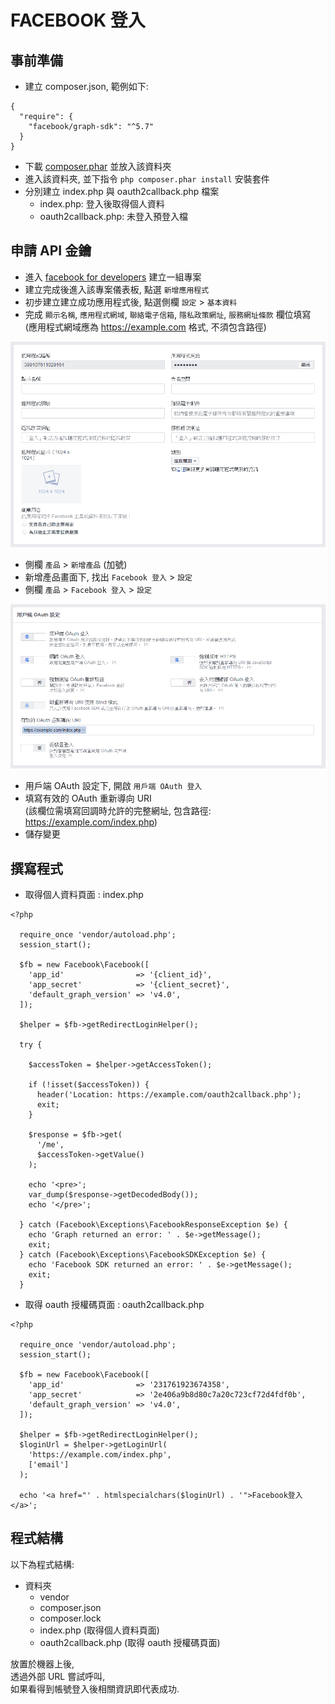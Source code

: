 # FACEBOOK 登入

## 事前準備

- 建立 composer.json, 範例如下:

```
{
  "require": {
    "facebook/graph-sdk": "^5.7"
  }
}
```

- 下載 [composer.phar](https://getcomposer.org/download/) 並放入該資料夾
- 進入該資料夾, 並下指令 `php composer.phar install` 安裝套件
- 分別建立 index.php 與 oauth2callback.php 檔案
  - index.php: 登入後取得個人資料
  - oauth2callback.php: 未登入預登入檔

## 申請 API 金鑰

- 進入 [facebook for developers](https://developers.facebook.com) 建立一組專案
- 建立完成後進入該專案儀表板, 點選 `新增應用程式`
- 初步建立建立成功應用程式後, 點選側欄 `設定` > `基本資料`
- 完成 `顯示名稱`, `應用程式網域`, `聯絡電子信箱`, `隱私政策網址`, `服務網址條款` 欄位填寫<br>
  (應用程式網域應為 https://example.com 格式, 不須包含路徑)

![圖片說明](images/facebook-login-1.png)

- 側欄 `產品` > `新增產品` (加號)
- 新增產品畫面下, 找出 `Facebook 登入` > `設定`
- 側欄 `產品` > `Facebook 登入` > `設定`

![圖片說明](images/facebook-login-2.png)

- 用戶端 OAuth 設定下, 開啟 `用戶端 OAuth 登入`
- 填寫有效的 OAuth 重新導向 URI<br>
  (該欄位需填寫回調時允許的完整網址, 包含路徑: https://example.com/index.php)
- 儲存變更

## 撰寫程式

- 取得個人資料頁面 : index.php

```
<?php 

  require_once 'vendor/autoload.php';
  session_start();

  $fb = new Facebook\Facebook([
    'app_id'                => '{client_id}',
    'app_secret'            => '{client_secret}',
    'default_graph_version' => 'v4.0',
  ]);

  $helper = $fb->getRedirectLoginHelper();

  try {

    $accessToken = $helper->getAccessToken();

    if (!isset($accessToken)) {
      header('Location: https://example.com/oauth2callback.php');
      exit;
    }

    $response = $fb->get(
      '/me',
      $accessToken->getValue()
    );

    echo '<pre>';
    var_dump($response->getDecodedBody());
    echo '</pre>';

  } catch (Facebook\Exceptions\FacebookResponseException $e) {
    echo 'Graph returned an error: ' . $e->getMessage();
    exit;
  } catch (Facebook\Exceptions\FacebookSDKException $e) {
    echo 'Facebook SDK returned an error: ' . $e->getMessage();
    exit;
  }

```

- 取得 oauth 授權碼頁面 : oauth2callback.php

```
<?php 

  require_once 'vendor/autoload.php';
  session_start();

  $fb = new Facebook\Facebook([
    'app_id'                => '231761923674358',
    'app_secret'            => '2e406a9b8d80c7a20c723cf72d4fdf0b',
    'default_graph_version' => 'v4.0',
  ]);

  $helper = $fb->getRedirectLoginHelper();
  $loginUrl = $helper->getLoginUrl(
    'https://example.com/index.php', 
    ['email']
  );
  
  echo '<a href="' . htmlspecialchars($loginUrl) . '">Facebook登入</a>';

```

## 程式結構

以下為程式結構:

  - 資料夾
    - vendor
    - composer.json
    - composer.lock
    - index.php (取得個人資料頁面)
    - oauth2callback.php (取得 oauth 授權碼頁面)

放置於機器上後,<br>
透過外部 URL 嘗試呼叫,<br>
如果看得到帳號登入後相關資訊即代表成功.